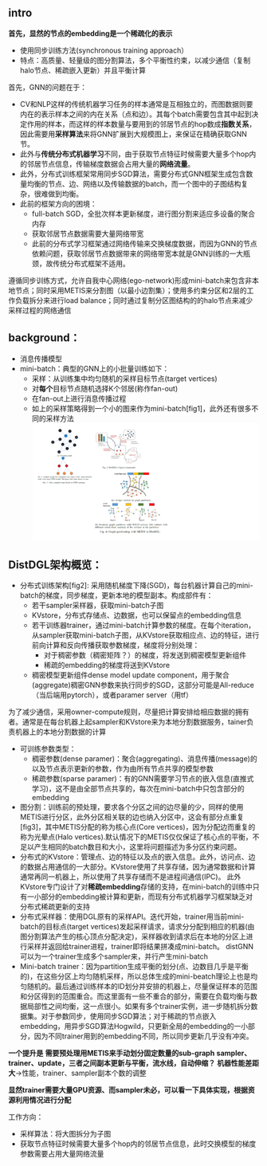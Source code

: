 ## intro
**首先，显然的节点的embedding是一个稀疏化的表示**
* 使用同步训练方法(synchronous training approach）
* 特点：高质量、轻量级的图分割算法，多个平衡性约束，以减少通信（复制halo节点、稀疏嵌入更新）并且平衡计算

首先，GNN的问题在于：
* CV和NLP这样的传统机器学习任务的样本通常是互相独立的，而图数据则要内在的表示样本之间的内在关系（点和边）。其每个batch需要包含其中起到决定作用的样本，而这样的样本数量与要用到的邻居节点的hop数成**指数关系**，因此需要用**采样算法**来将GNN扩展到大规模图上，来保证在精确获取GNN节。
* 此外与**传统分布式机器学习**不同，由于获取节点特征时候需要大量多个hop内的邻居节点信息，传输梯度数据会占用大量的**网络流量**。
* 此外，分布式训练框架常用同步SGD算法，需要分布式GNN框架生成包含数量均衡的节点、边、网络以及传输数据的batch，而一个图中的子图结构复杂，很难做到均衡。
* 此前的框架方向的困境：
    * full-batch SGD，全批次样本更新梯度，进行图分割来适应多设备的聚合内存
    * 获取邻居节点数据需要大量网络带宽
    * 此前的分布式学习框架通过网络传输来交换梯度数据，而因为GNN的节点依赖问题，获取邻居节点数据带来的网络带宽本就是GNN训练的一大瓶颈，故传统分布式框架不适用。

遵循同步训练方式，允许自我中心网络(ego-network)形成mini-batch来包含非本地节点；同时采用METIS来分割图（以最小边割集）；使用多约束分区和2层的工作负载拆分来进行load balance；同时通过复制分区图结构的的halo节点来减少采样过程的网络通信

## background：
* 消息传播模型
* mini-batch：典型的GNN上的小批量训练如下：
    * 采样：从训练集中均匀随机的采样目标节点(target vertices)
    * 对**每个**目标节点随机选择K个邻居(称作fan-out)
    * 在fan-out上进行消息传播过程
    * 如上的采样策略得到一个小的图来作为mini-batch[fig1]，此外还有很多不同的采样方法
![](./pics/distgnn.png)
## DistDGL架构概览：
* 分布式训练架构[fig2]: 采用随机梯度下降(SGD)，每台机器计算自己的mini-batch的梯度，同步梯度，更新本地的模型副本。构成部件有：
    * 若干sampler采样器，获取mini-batch子图
    * KVstore，分布式存储点、边数据，也可以保留点的embedding信息
    * 若干训练器trainer，通过mini-batch计算参数的梯度。在每个iteration，从sampler获取mini-batch子图，从KVstore获取相应点、边的特征，进行前向计算和反向传播获取参数梯度，梯度将分别处理：
        * 对于稠密参数（稠密矩阵？）的梯度，将发送到稠密模型更新组件
        * 稀疏的embedding的梯度将送到KVstore
    * 稠密模型更新组件dense model update component，用于聚合(aggregate)稠密GNN参数来执行同步的SGD，这部分可能是All-reduce（当后端用pytorch），或者paramer server（用tf）

为了减少通信，采用owner-compute规则，尽量把计算安排给相应数据的拥有者。通常是在每台机器上起sampler和KVstore来为本地分割数据服务，tainer负责机器上的本地分割数据的计算

* 可训练参数类型：
    * 稠密参数(dense paramer)：聚合(aggregating)、消息传播(message)的以及节点表示更新的参数，作为由所有节点共享的模型参数
    * 稀疏参数(sparse paramer)：有的GNN需要学习节点的嵌入信息(直推式学习)，这不是由全部节点共享的，每次在mini-batch中只包含部分的embedding
* 图分割：训练前的预处理，要求各个分区之间的边尽量的少，同样的使用METIS进行分区，此外分区相关联的边也纳入分区中，这会有部分点重复[fig3]，其中METIS分配的称为核心点(Core vertices)，因为分配边而重复的称为光晕点(Halo vertices).默认情况下的METIS仅仅保证了核心点的平衡，不足以产生相同的batch数目和大小，这里将问题描述为多分区约束问题。
* 分布式的KVstore：管理点、边的特征以及点的嵌入信息。此外，访问点、边的数据占用通信的一大部分。KVstore使用了共享存储，因为通常数据和计算通常再同一机器上，所以使用了共享存储而不是进程间通信(IPC)。
此外KVstore专门设计了对**稀疏embedding**存储的支持，在mini-batch的训练中只有一小部分的embedding被计算和更新，而现有分布式机器学习框架缺乏对分布式稀疏更新的支持
* 分布式采样器：使用DGL原有的采样API。迭代开始，trainer用当前mini-batch的目标点(target vertices)发起采样请求，请求分分配到相应的机器(由图分割算法产生的核心顶点分配决定)，采样器收到请求后在本地的分区上进行采样并返回给trainer进程，trainer即将结果拼凑成mini-batch。
distGNN可以为一个trainer生成多个sampler来，并行产生mini-batch
* Mini-batch trainer：因为partition生成平衡的划分(点、边数目几乎是平衡的)，在这些分区上均匀随机采样，所以总体生成的mini-beatch理论上也是均匀随机的。最后通过训练样本的ID划分并安排的机器上，尽量保证样本的范围和分区得到的范围重合。而这里面有一些不重合的部分，需要在负载均衡与数据局部性之间均衡，这一点很小。如果有多个trainer实例，进一步随机拆分数据集。对于参数同步，使用同步SGD算法；对于稀疏的节点嵌入embedding，用异步SGD算法Hogwild，只更新全局的embedding的一小部分，因为不同trainer用到的embedding不同，所以同步更新几乎没有冲突。

**一个提升是**
**需要预处理用METIS来手动划分固定数量的sub-graph**
**sampler、trainer、update，三者之间副本更新与平衡，流水线，自动伸缩？**
**机器性能差距大**->性能，trainer、sampler副本个数的调整

**显然trainer需要大量GPU资源、而sampler未必，可以看一下具体实现，根据资源利用情况进行分配**

工作方向：
* 采样算法：将大图拆分为子图
* 获取节点特征时候需要大量多个hop内的邻居节点信息，此时交换模型的梯度参数需要占用大量网络流量